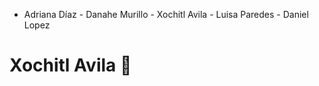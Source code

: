 
- Adriana Díaz - Danahe Murillo -   Xochitl Avila - Luisa Paredes - Daniel Lopez

# Xochitl Avila :hand_over_mouth:

